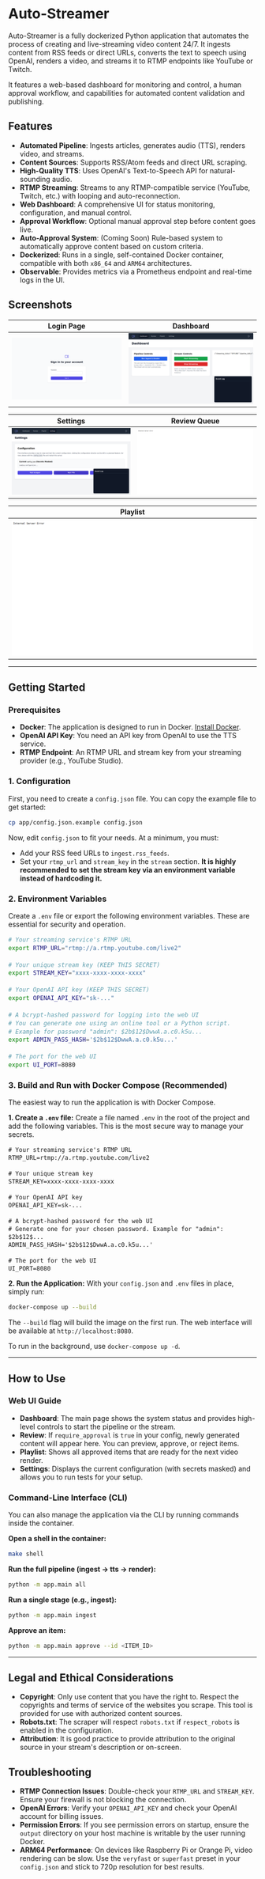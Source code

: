 # Auto-Streamer

Auto-Streamer is a fully dockerized Python application that automates the process of creating and live-streaming video content 24/7. It ingests content from RSS feeds or direct URLs, converts the text to speech using OpenAI, renders a video, and streams it to RTMP endpoints like YouTube or Twitch.

It features a web-based dashboard for monitoring and control, a human approval workflow, and capabilities for automated content validation and publishing.

## Features

- **Automated Pipeline**: Ingests articles, generates audio (TTS), renders video, and streams.
- **Content Sources**: Supports RSS/Atom feeds and direct URL scraping.
- **High-Quality TTS**: Uses OpenAI's Text-to-Speech API for natural-sounding audio.
- **RTMP Streaming**: Streams to any RTMP-compatible service (YouTube, Twitch, etc.) with looping and auto-reconnection.
- **Web Dashboard**: A comprehensive UI for status monitoring, configuration, and manual control.
- **Approval Workflow**: Optional manual approval step before content goes live.
- **Auto-Approval System**: (Coming Soon) Rule-based system to automatically approve content based on custom criteria.
- **Dockerized**: Runs in a single, self-contained Docker container, compatible with both `x86_64` and `ARM64` architectures.
- **Observable**: Provides metrics via a Prometheus endpoint and real-time logs in the UI.

## Screenshots

| Login Page | Dashboard |
| :---: | :---: |
| ![Login Page](docs/images/login.png) | ![Dashboard](docs/images/dashboard.png) |

| Settings | Review Queue |
| :---: | :---: |
| ![Settings](docs/images/settings.png) | ![Review Queue](docs/images/review.png) |

| Playlist |
| :---: |
| ![Playlist](docs/images/playlist.png) |

---

## Getting Started

### Prerequisites

- **Docker**: The application is designed to run in Docker. [Install Docker](https://docs.docker.com/get-docker/).
- **OpenAI API Key**: You need an API key from OpenAI to use the TTS service.
- **RTMP Endpoint**: An RTMP URL and stream key from your streaming provider (e.g., YouTube Studio).

### 1. Configuration

First, you need to create a `config.json` file. You can copy the example file to get started:

```bash
cp app/config.json.example config.json
```

Now, edit `config.json` to fit your needs. At a minimum, you must:
- Add your RSS feed URLs to `ingest.rss_feeds`.
- Set your `rtmp_url` and `stream_key` in the `stream` section. **It is highly recommended to set the stream key via an environment variable instead of hardcoding it.**

### 2. Environment Variables

Create a `.env` file or export the following environment variables. These are essential for security and operation.

```bash
# Your streaming service's RTMP URL
export RTMP_URL="rtmp://a.rtmp.youtube.com/live2"

# Your unique stream key (KEEP THIS SECRET)
export STREAM_KEY="xxxx-xxxx-xxxx-xxxx"

# Your OpenAI API key (KEEP THIS SECRET)
export OPENAI_API_KEY="sk-..."

# A bcrypt-hashed password for logging into the web UI
# You can generate one using an online tool or a Python script.
# Example for password "admin": $2b$12$DwwA.a.c0.k5u...
export ADMIN_PASS_HASH='$2b$12$DwwA.a.c0.k5u...'

# The port for the web UI
export UI_PORT=8080
```

### 3. Build and Run with Docker Compose (Recommended)

The easiest way to run the application is with Docker Compose.

**1. Create a `.env` file:**
Create a file named `.env` in the root of the project and add the following variables. This is the most secure way to manage your secrets.

```dotenv
# Your streaming service's RTMP URL
RTMP_URL=rtmp://a.rtmp.youtube.com/live2

# Your unique stream key
STREAM_KEY=xxxx-xxxx-xxxx-xxxx

# Your OpenAI API key
OPENAI_API_KEY=sk-...

# A bcrypt-hashed password for the web UI
# Generate one for your chosen password. Example for "admin": $2b$12$...
ADMIN_PASS_HASH='$2b$12$DwwA.a.c0.k5u...'

# The port for the web UI
UI_PORT=8080
```

**2. Run the Application:**
With your `config.json` and `.env` files in place, simply run:
```bash
docker-compose up --build
```
The `--build` flag will build the image on the first run. The web interface will be available at `http://localhost:8080`.

To run in the background, use `docker-compose up -d`.

---

## How to Use

### Web UI Guide

- **Dashboard**: The main page shows the system status and provides high-level controls to start the pipeline or the stream.
- **Review**: If `require_approval` is `true` in your config, newly generated content will appear here. You can preview, approve, or reject items.
- **Playlist**: Shows all approved items that are ready for the next video render.
- **Settings**: Displays the current configuration (with secrets masked) and allows you to run tests for your setup.

### Command-Line Interface (CLI)

You can also manage the application via the CLI by running commands inside the container.

**Open a shell in the container:**
```bash
make shell
```

**Run the full pipeline (ingest -> tts -> render):**
```bash
python -m app.main all
```

**Run a single stage (e.g., ingest):**
```bash
python -m app.main ingest
```

**Approve an item:**
```bash
python -m app.main approve --id <ITEM_ID>
```

---

## Legal and Ethical Considerations

- **Copyright**: Only use content that you have the right to. Respect the copyrights and terms of service of the websites you scrape. This tool is provided for use with authorized content sources.
- **Robots.txt**: The scraper will respect `robots.txt` if `respect_robots` is enabled in the configuration.
- **Attribution**: It is good practice to provide attribution to the original source in your stream's description or on-screen.

## Troubleshooting

- **RTMP Connection Issues**: Double-check your `RTMP_URL` and `STREAM_KEY`. Ensure your firewall is not blocking the connection.
- **OpenAI Errors**: Verify your `OPENAI_API_KEY` and check your OpenAI account for billing issues.
- **Permission Errors**: If you see permission errors on startup, ensure the `output` directory on your host machine is writable by the user running Docker.
- **ARM64 Performance**: On devices like Raspberry Pi or Orange Pi, video rendering can be slow. Use the `veryfast` or `superfast` preset in your `config.json` and stick to 720p resolution for best results.
